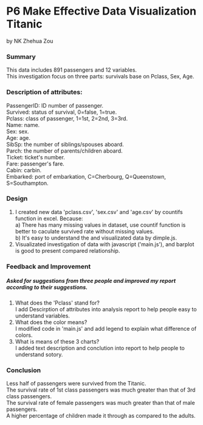 # P6 Make Effective Data Visualization Titanic
by NK Zhehua Zou


### Summary
This data includes 891 passengers and 12 variables.  
This investigation focus on three parts: survivals base on Pclass, Sex, Age.  

### Description of attributes:
PassengerID: ID number of passenger.  
Survived: status of survival, 0=false, 1=true.  
Pclass: class of passenger, 1=1st, 2=2nd, 3=3rd.  
Name: name.  
Sex: sex.  
Age: age.  
SibSp: the number of siblings/spouses aboard.  
Parch: the number of parents/children aboard.  
Ticket: ticket's number.  
Fare: passenger's fare.  
Cabin: carbin.  
Embarked: port of embarkation, C=Cherbourg, Q=Queenstown, S=Southampton.

### Design
1) I created new data 'pclass.csv', 'sex.csv' and 'age.csv' by countifs function in excel. Because:  
a) There has many missing values in dataset, use countif function is better to caculate survived rate without missing values.  
b) It's easy to understand the and visualizated data by dimple.js.  
2) Visualizated investigation of data with javascript ('main.js'), and barplot is good to present compared relationship.  

### Feedback and Improvement
##### Asked for suggestions from three people and improved my report according to their suggestions.
1) What does the 'Pclass' stand for?  
I add Descirption of attributes into analysis report to help people easy to understand variables.  
2) What does the color means?  
I modified code in 'main.js' and add legend to explain what difference of colors.  
3) What is means of these 3 charts?  
I added text description and conclution into report to help people to understand sotory.  

### Conclusion
Less half of passengers were survived from the Titanic.  
The survival rate of 1st class passengers was much greater than that of 3rd class passengers.  
The survival rate of female passengers was much greater than that of male passengers.  
A higher percentage of children made it through as compared to the adults.